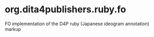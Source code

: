 org.dita4publishers.ruby.fo
======================

FO implementation of the D4P ruby (Japanese ideogram annotation) markup